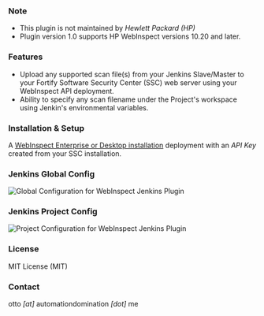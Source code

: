### Note ###
- This plugin is not maintained by *Hewlett Packard (HP)*
- Plugin version 1.0 supports HP WebInspect versions 10.20 and later.

### Features ###
- Upload any supported scan file(s) from your Jenkins Slave/Master to your Fortify Software Security Center (SSC) web server using your WebInspect API deployment.
- Ability to specify any scan filename under the Project's workspace using Jenkin's environmental variables.

### Installation & Setup ###
A [WebInspect Enterprise or Desktop installation](https://download.hpsmartupdate.com/webinspect/) deployment with an *API Key* created from your SSC installation.

### Jenkins Global Config ###
![Global Configuration for WebInspect Jenkins Plugin]()

### Jenkins Project Config ###
![Project Configuration for WebInspect Jenkins Plugin]()

### License ###
MIT License (MIT)

### Contact ###
otto _[at]_ automationdomination _[dot]_ me
